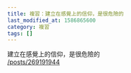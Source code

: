 ```yaml
---
title: 複習：建立在感覺上的信仰，是很危險的
last_modified_at: 1586865600
category: 複習
tags: []
---
```


<p>建立在感覺上的信仰，是很危險的<br/>
<a href="/posts/269191944" target="_blank">/posts/269191944</a></p>
<p> </p>
